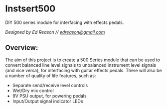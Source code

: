 # Instsert500
DIY 500 series module for interfacing with effects pedals.

*Designed by Ed Reason // edreason@gmail.com*

## Overview:

The aim of this project is to create a 500 Series module that can be used to convert balanced
line level signals to unbalanced instrument level signals (and vice versa), for interfacing 
with guitar effects pedals. There will also be a number of quality of life features, such as:
- Separate send/receive level controls
- Wet/Dry mix control
- 9V PSU output, for powering pedals
- Input/Output signal indicator LEDs
